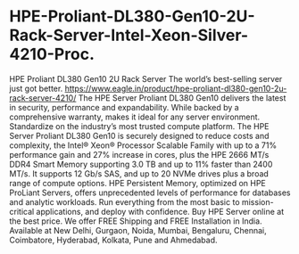 # HPE-Proliant-DL380-Gen10-2U-Rack-Server-Intel-Xeon-Silver-4210-Proc.
HPE Proliant DL380 Gen10 2U Rack Server The world’s best-selling server just got better.  https://www.eagle.in/product/hpe-proliant-dl380-gen10-2u-rack-server-4210/  The HPE Server Proliant DL380 Gen10 delivers the latest in security, performance and expandability. While backed by a comprehensive warranty, makes it ideal for any server environment. Standardize on the industry’s most trusted compute platform.  The HPE Server Proliant DL380 Gen10 is securely designed to reduce costs and complexity, the Intel® Xeon® Processor Scalable Family with up to a 71% performance gain and 27% increase in cores, plus the HPE 2666 MT/s DDR4 Smart Memory supporting 3.0 TB and up to 11% faster than 2400 MT/s. It supports 12 Gb/s SAS, and up to 20 NVMe drives plus a broad range of compute options. HPE Persistent Memory, optimized on HPE ProLiant Servers, offers unprecedented levels of performance for databases and analytic workloads. Run everything from the most basic to mission-critical applications, and deploy with confidence.  Buy HPE Server online at the best price. We offer FREE Shipping and FREE Installation in India. Available at New Delhi, Gurgaon, Noida, Mumbai, Bengaluru, Chennai, Coimbatore, Hyderabad, Kolkata, Pune and Ahmedabad.
